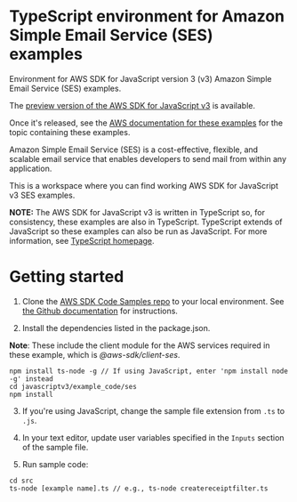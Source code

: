 # TypeScript environment for Amazon Simple Email Service (SES) examples
Environment for AWS SDK for JavaScript version 3 (v3) Amazon Simple Email Service (SES) examples. 

The [preview version of the AWS SDK for JavaScript v3](https://github.com/aws/aws-sdk-js-v3) is available.
 
Once it's released, see the [AWS documentation for these examples](https://docs.aws.amazon.com/sdk-for-javascript/v3/developer-guide/ses-examples.html) for the topic containing these examples.

Amazon Simple Email Service (SES) is a cost-effective, flexible, and scalable email service that enables developers to send mail from within any application.

This is a workspace where you can find working AWS SDK for JavaScript v3 SES examples. 

**NOTE:** The AWS SDK for JavaScript v3 is written in TypeScript so, for consistency, these examples are also in TypeScript. TypeScript extends of JavaScript so these examples can also be run as JavaScript. For more information, see [TypeScript homepage](https://www.typescriptlang.org/).

# Getting started

1. Clone the [AWS SDK Code Samples repo](https://github.com/awsdocs/aws-doc-sdk-examples) to your local environment. See [the Github documentation](https://docs.github.com/en/github/creating-cloning-and-archiving-repositories/cloning-a-repository) for instructions.

2. Install the dependencies listed in the package.json.

**Note**: These include the client module for the AWS services required in these example, 
which is *@aws-sdk/client-ses*.
```
npm install ts-node -g // If using JavaScript, enter 'npm install node -g' instead
cd javascriptv3/example_code/ses
npm install
```
3. If you're using JavaScript, change the sample file extension from ```.ts``` to ```.js```.


4. In your text editor, update user variables specified in the ```Inputs``` section of the sample file.

5. Run sample code:
```
cd src
ts-node [example name].ts // e.g., ts-node createreceiptfilter.ts
```
